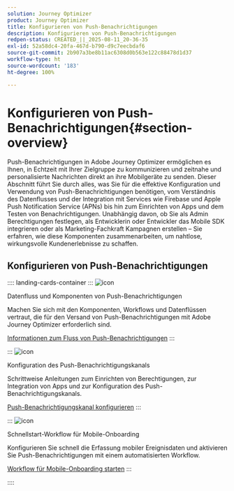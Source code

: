 ```yaml
---
solution: Journey Optimizer
product: Journey Optimizer
title: Konfigurieren von Push-Benachrichtigungen
description: Konfigurieren von Push-Benachrichtigungen
redpen-status: CREATED_||_2025-08-11_20-36-35
exl-id: 52a58dc4-20fa-467d-b790-d9c7eecbdaf6
source-git-commit: 2b907a3be8b11ac6308d0b563e122c88478d1d37
workflow-type: ht
source-wordcount: '183'
ht-degree: 100%

---
```


# Konfigurieren von Push-Benachrichtigungen{#section-overview}

Push-Benachrichtigungen in Adobe Journey Optimizer ermöglichen es Ihnen, in Echtzeit mit Ihrer Zielgruppe zu kommunizieren und zeitnahe und personalisierte Nachrichten direkt an ihre Mobilgeräte zu senden. Dieser Abschnitt führt Sie durch alles, was Sie für die effektive Konfiguration und Verwendung von Push-Benachrichtigungen benötigen, vom Verständnis des Datenflusses und der Integration mit Services wie Firebase und Apple Push Notification Service (APNs) bis hin zum Einrichten von Apps und dem Testen von Benachrichtigungen. Unabhängig davon, ob Sie als Admin Berechtigungen festlegen, als Entwicklerin oder Entwickler das Mobile SDK integrieren oder als Marketing-Fachkraft Kampagnen erstellen – Sie erfahren, wie diese Komponenten zusammenarbeiten, um nahtlose, wirkungsvolle Kundenerlebnisse zu schaffen.

## Konfigurieren von Push-Benachrichtigungen

:::: landing-cards-container
:::
![icon](https://cdn.experienceleague.adobe.com/icons/puzzle-piece.svg)

Datenfluss und Komponenten von Push-Benachrichtigungen

Machen Sie sich mit den Komponenten, Workflows und Datenflüssen vertraut, die für den Versand von Push-Benachrichtigungen mit Adobe Journey Optimizer erforderlich sind.

[Informationen zum Fluss von Push-Benachrichtigungen](../using/push/push-gs.md)
:::

:::
![icon](https://cdn.experienceleague.adobe.com/icons/gear.svg)

Konfiguration des Push-Benachrichtigungskanals

Schrittweise Anleitungen zum Einrichten von Berechtigungen, zur Integration von Apps und zur Konfiguration des Push-Benachrichtigungskanals.

[Push-Benachrichtigungskanal konfigurieren](../using/push/push-configuration.md)
:::

:::
![icon](https://cdn.experienceleague.adobe.com/icons/circle-play.svg?lang=de)

Schnellstart-Workflow für Mobile-Onboarding

Konfigurieren Sie schnell die Erfassung mobiler Ereignisdaten und aktivieren Sie Push-Benachrichtigungen mit einem automatisierten Workflow.

[Workflow für Mobile-Onboarding starten](../using/push/mobile-onboarding-wf.md)
:::

::::
